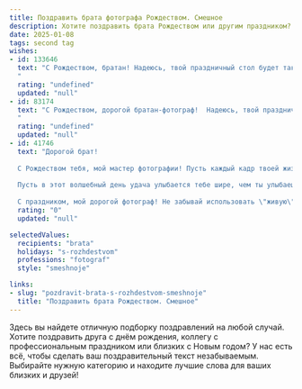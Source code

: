 ```yaml
---
title: Поздравить брата фотографа Рождеством. Смешное
description: Хотите поздравить брата Рождеством или другим праздником? Наш ИИ создаст незабываемое поздравление, а вы обязательно выделитесь среди других.  
date: 2025-01-08
tags: second tag
wishes:
- id: 133646
  text: "С Рождеством, братан! Надеюсь, твой праздничный стол будет таким же насыщенным, как твоя фотокамера после свадебного сезона!  Пусть в Новом году у тебя будет столько заказов, сколько звезд на небе, и пусть каждый снимок будет шедевром, а клиенты –  безмерно довольны (и щедры на чаевые!).  С Рождеством Христовым!
  "
  rating: "undefined"
  updated: "null"
- id: 83174
  text: "С Рождеством, дорогой братан-фотограф!  Надеюсь, твой праздничный стол будет настолько фотогеничным, что даже Санта-Клаус позавидует твоему мастерству композиции! Желаю тебе в Новом году поймать только удачные кадры, а не простуду, и чтобы все твои снимки были  ярче, чем твой новый объектив!  Богатых клиентов и креативных идей – и пусть  твоя жизнь будет такой же захватывающе красивой, как твои лучшие фотографии!
  "
  rating: "undefined"
  updated: "null"
- id: 41746
  text: "Дорогой брат!
  
  С Рождеством тебя, мой мастер фотографии! Пусть каждый кадр твоей жизни будет ярким, как праздничная гирлянда, а смех звучит громче, чем щелчки фотоаппарата! Желаю, чтобы твоё вдохновение было бесконечным, а фотографии — не только классными, но и полезными для Instagram!
  
  Пусть в этот волшебный день удача улыбается тебе шире, чем ты улыбаешься на своих лучших снимках. Пусть ёлка радует глаз, а дедушка Мороз позабудет про \"нефотогеничных\", оставив лишь те, кто умеет делать селфи!
  
  С праздником, мой дорогой фотограф! Не забывай использовать \"живую\" фотосессию с новогодней пельменной!"
  rating: "0"
  updated: "null"

selectedValues:
  recipients: "brata"
  holidays: "s-rozhdestvom"
  professions: "fotograf"
  style: "smeshnoje"

links:
- slug: "pozdravit-brata-s-rozhdestvom-smeshnoje"
  title: "Поздравить брата Рождеством. Смешное"
---
```


Здесь вы найдете отличную подборку поздравлений на любой случай. 
Хотите поздравить друга с днём рождения, коллегу с профессиональным праздником или близких с Новым годом? У нас есть всё, чтобы сделать ваш поздравительный текст незабываемым. Выбирайте нужную категорию и находите лучшие слова для ваших близких и друзей!
